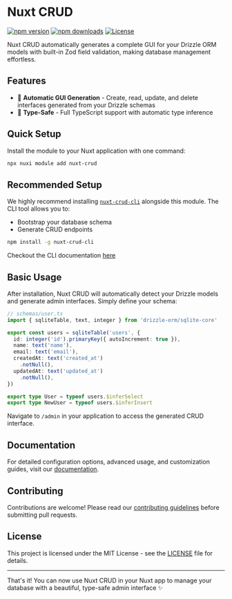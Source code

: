 # Nuxt CRUD

[![npm version][npm-version-src]][npm-version-href]
[![npm downloads][npm-downloads-src]][npm-downloads-href]
[![License][license-src]][license-href]

Nuxt CRUD automatically generates a complete GUI for your Drizzle ORM models with built-in Zod field validation, making database management effortless.

## Features

- 🚀 **Automatic GUI Generation** - Create, read, update, and delete interfaces generated from your Drizzle schemas
- 🔧 **Type-Safe** - Full TypeScript support with automatic type inference

## Quick Setup

Install the module to your Nuxt application with one command:

```bash
npx nuxi module add nuxt-crud
```

## Recommended Setup

We highly recommend installing [`nuxt-crud-cli`](https://www.npmjs.com/package/nuxt-crud-cli) alongside this module. The CLI tool allows you to:

- Bootstrap your database schema 
- Generate CRUD endpoints

```bash
npm install -g nuxt-crud-cli
```
Checkout the CLI documentation [here](https://github.com/dennisadriaans/nuxt-crud/blob/main/packages/cli/README.md)
## Basic Usage

After installation, Nuxt CRUD will automatically detect your Drizzle models and generate admin interfaces. Simply define your schema:

```typescript
// schemas/user.ts
import { sqliteTable, text, integer } from 'drizzle-orm/sqlite-core'

export const users = sqliteTable('users', {
  id: integer('id').primaryKey({ autoIncrement: true }),
  name: text('name'),
  email: text('email'),
  createdAt: text('created_at')
    .notNull(),
  updatedAt: text('updated_at')
    .notNull(),
})

export type User = typeof users.$inferSelect
export type NewUser = typeof users.$inferInsert

```

Navigate to `/admin` in your application to access the generated CRUD interface.

## Documentation

For detailed configuration options, advanced usage, and customization guides, visit our [documentation](https://nuxt-crud.dev).

## Contributing

Contributions are welcome! Please read our [contributing guidelines](CONTRIBUTING.md) before submitting pull requests.

## License

This project is licensed under the MIT License - see the [LICENSE](LICENSE) file for details.

---

That's it! You can now use Nuxt CRUD in your Nuxt app to manage your database with a beautiful, type-safe admin interface ✨

<!-- Badges -->
[npm-version-src]: https://img.shields.io/npm/v/nuxt-crud/latest.svg?style=flat&colorA=020420&colorB=00DC82
[npm-version-href]: https://npmjs.com/package/nuxt-crud

[npm-downloads-src]: https://img.shields.io/npm/dm/nuxt-crud.svg?style=flat&colorA=020420&colorB=00DC82
[npm-downloads-href]: https://npm.chart.dev/nuxt-crud

[license-src]: https://img.shields.io/npm/l/nuxt-crud.svg?style=flat&colorA=020420&colorB=00DC82
[license-href]: https://npmjs.com/package/nuxt-crud

[nuxt-src]: https://img.shields.io/badge/Nuxt-020420?logo=nuxt.js
[nuxt-href]: https://nuxt.com